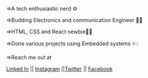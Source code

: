 =>A tech enthusiastic nerd ⚙️

=>Budding Electronics and communication Engineer 🧑‍🔬

=>HTML, CSS and React newbie🧑‍💻

=>Done various projects using Embedded systems ⚡💡

=>Reach me out at

<a href="https://www.linkedin.com/in/sudarvanan-k/">Linked In</a> || <a href="https://www.instagram.com/its._.sudar/">Instagram</a> ||<a href=" https://twitter.com/sudarvanan_k">Twitter</a> || <a href="https://www.facebook.com/profile.php?id=100008499942566">Facebook</a>
